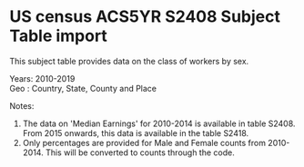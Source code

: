 # US census ACS5YR S2408 Subject Table import

This subject table provides data on the class of workers by sex.

Years: 2010-2019  
Geo : Country, State, County and Place

Notes:
1. The data on 'Median Earnings' for 2010-2014 is available in table S2408. From 2015 onwards, this data is available in the table S2418. 
2. Only percentages are provided for Male and Female counts from 2010-2014. This will be converted to counts through the code.